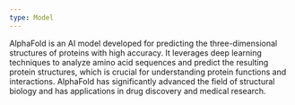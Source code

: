 ```yaml
---
type: Model
---
```


AlphaFold is an AI model developed for predicting the three-dimensional structures of proteins with high accuracy. It leverages deep learning techniques to analyze amino acid sequences and predict the resulting protein structures, which is crucial for understanding protein functions and interactions. AlphaFold has significantly advanced the field of structural biology and has applications in drug discovery and medical research.